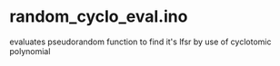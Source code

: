 # random_cyclo_eval.ino
evaluates pseudorandom function to find it's lfsr by use of cyclotomic polynomial 

